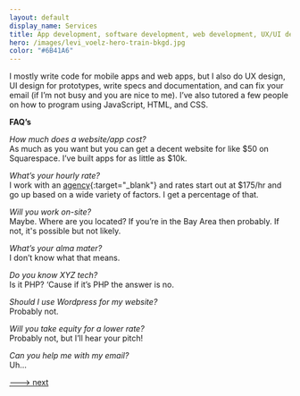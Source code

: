 ```yaml
---
layout: default
display_name: Services
title: App development, software development, web development, UX/UI design
hero: /images/levi_voelz-hero-train-bkgd.jpg
color: "#6B41A6"
---
```

I mostly write code for mobile apps and web apps, but I also do UX design, UI design for prototypes, write specs and documentation, and can fix your email (if I’m not busy and you are nice to me). I’ve also tutored a few people on how to program using JavaScript, HTML, and CSS.

**FAQ’s**

_How much does a website/app cost?_<br />
As much as you want but you can get a decent website for like $50 on Squarespace. I’ve built apps for as little as $10k.

_What’s your hourly rate?_<br />
I work with an [agency](https://www.10xmanagement.com/){:target="_blank"} and rates start out at $175/hr and go up based on a wide variety of factors. I get a percentage of that.

_Will you work on-site?_<br />
Maybe. Where are you located? If you’re in the Bay Area then probably. If not, it's possible but not likely.

_What’s your alma mater?_<br />
I don’t know what that means.

_Do you know XYZ tech?_<br />
Is it PHP? ‘Cause if it’s PHP the answer is no.

_Should I use Wordpress for my website?_<br />
Probably not.

_Will you take equity for a lower rate?_<br />
Probably not, but I’ll hear your pitch!

_Can you help me with my email?_<br />
Uh…

[---> next](/skills)
